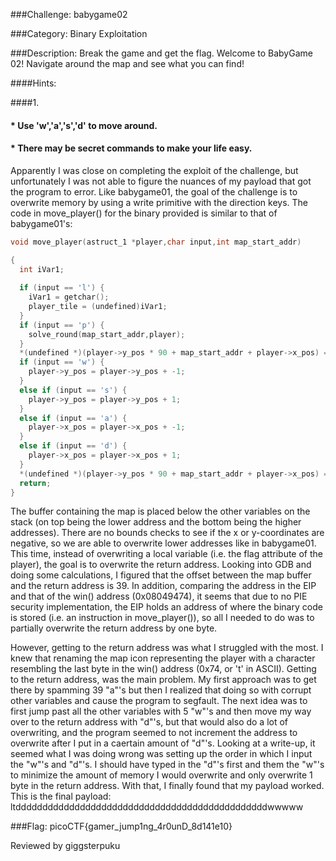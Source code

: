 ###Challenge: babygame02

###Category: Binary Exploitation

###Description: Break the game and get the flag. Welcome to BabyGame 02! Navigate around the map and see what you can find!

####Hints:

####1.
#### * Use 'w','a','s','d' to move around.

#### * There may be secret commands to make your life easy.

Apparently I was close on completing the exploit of the challenge, but unfortunately I was not able to figure the nuances of my payload that got the program to error. Like babygame01, the goal of the challenge is to overwrite memory by using a write primitive with the direction keys. The code in move_player() for the binary provided is similar to that of babygame01's:

```c
void move_player(astruct_1 *player,char input,int map_start_addr)

{
  int iVar1;
  
  if (input == 'l') {
    iVar1 = getchar();
    player_tile = (undefined)iVar1;
  }
  if (input == 'p') {
    solve_round(map_start_addr,player);
  }
  *(undefined *)(player->y_pos * 90 + map_start_addr + player->x_pos) = '.';
  if (input == 'w') {
    player->y_pos = player->y_pos + -1;
  }
  else if (input == 's') {
    player->y_pos = player->y_pos + 1;
  }
  else if (input == 'a') {
    player->x_pos = player->x_pos + -1;
  }
  else if (input == 'd') {
    player->x_pos = player->x_pos + 1;
  }
  *(undefined *)(player->y_pos * 90 + map_start_addr + player->x_pos) = player_tile;
  return;
}
```

The buffer containing the map is placed below the other variables on the stack (on top being the lower address and the bottom being the higher addresses). There are no bounds checks to see if the x or y-coordinates are negative, so we are able to overwrite lower addresses like in babygame01. This time, instead of overwriting a local variable (i.e. the flag attribute of the player), the goal is to overwrite the return address. Looking into GDB and doing some calculations, I figured that the offset between the map buffer and the return address is 39. In addition, comparing the address in the EIP and that of the win() address (0x08049474), it seems that due to no PIE security implementation, the EIP holds an address of where the binary code is stored (i.e. an instruction in move_player()), so all I needed to do was to partially overwrite the return address by one byte. 

However, getting to the return address was what I struggled with the most. I knew that renaming the map icon representing the player with a character resembling the last byte in the win() address (0x74, or 't' in ASCII). Getting to the return address, was the main problem. My first approach was to get there by spamming 39 "a"'s but then I realized that doing so with corrupt other variables and cause the program to segfault. The next idea was to first jump past all the other variables with 5 "w"'s and then move my way over to the return address with "d"'s, but that would also do a lot of overwriting, and the program seemed to not increment the address to overwrite after I put in a caertain amount of "d"'s. Looking at a write-up, it seemed what I was doing wrong was setting up the order in which I input the "w"'s and "d"'s. I should have typed in the "d"'s first and them the "w"'s to minimize the amount of memory I would overwrite and only overwrite 1 byte in the return address. With that, I finally found that my payload worked. This is the final payload: ltdddddddddddddddddddddddddddddddddddddddddddddddwwwww

###Flag: picoCTF{gamer_jump1ng_4r0unD_8d141e10}

Reviewed by giggsterpuku
